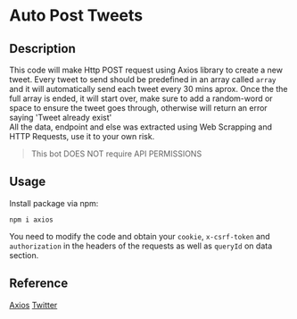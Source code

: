 # Auto Post Tweets
## Description
This code will make Http POST request using Axios library to create a new tweet. Every tweet to send should be predefined in an array called ``array`` and it will automatically send each tweet every 30 mins aprox. Once the the full array is ended, it will start over, make sure to add a random-word or space to ensure the tweet goes through, otherwise will return an error saying 'Tweet already exist' <br />
All the data, endpoint and else was extracted using Web Scrapping and HTTP Requests, use it to your own risk.
> This bot DOES NOT require API PERMISSIONS

## Usage
Install package via npm:
```
npm i axios
```
You need to modify the code and obtain your ``cookie``, ``x-csrf-token`` and ``authorization`` in the headers of the requests as well as ``queryId`` on data section.

## Reference
[Axios](https://www.npmjs.com/package/axios)
[Twitter](http://twitter.com)
